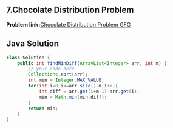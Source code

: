 ## 7.Chocolate Distribution Problem

**Problem link:**[Chocolate Distribution Problem GFG](https://www.geeksforgeeks.org/problems/chocolate-distribution-problem3825/1)

## Java Solution
```java
class Solution {
    public int findMinDiff(ArrayList<Integer> arr, int m) {
        // your code here
        Collections.sort(arr);
        int min = Integer.MAX_VALUE;
        for(int i=0;i<=arr.size()-m;i++){
            int diff = arr.get(i+m-1)-arr.get(i);
            min = Math.min(min,diff);
        }
        return min;
    }
}
